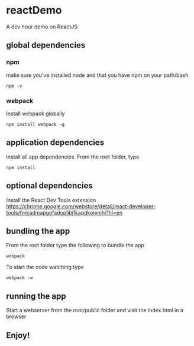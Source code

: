 # reactDemo
A dev hour demo on ReactJS

## global dependencies

### npm
make sure you've installed node and that you have npm on your path/bash
    
    npm -v

### webpack
Install webpack globally
	
    npm install webpack -g

## application dependencies
Install all app dependencies. From the root folder, type
	
    npm install

## optional dependencies
Install the React Dev Tools extension
https://chrome.google.com/webstore/detail/react-developer-tools/fmkadmapgofadopljbjfkapdkoienihi?hl=en

## bundling the app
From the root folder type the following to bundle the app
    
    webpack

To start the code watching type
    
    webpack -w

## running the app
Start a webserver from the root/public folder and visit the index.html in a browser

## Enjoy!
